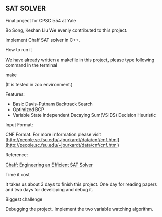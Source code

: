 ## SAT SOLVER
Final project for CPSC 554 at Yale

Bo Song, Keshan Liu
We evenly contributed to this project.

Implement Chaff SAT solver in C++.

How to run it

We have already written a makefile in this project, please type following command in the terminal

make 

(It is tested in zoo environment.)

Features:
 - Basic Davis-Putnam Backtrack Search
 - Optimized BCP
 - Variable State Independent Decaying Sum(VSIDS) Decision Heuristic

Input Format:

  CNF Format.
  For more information please visit [http://people.sc.fsu.edu/~jburkardt/data/cnf/cnf.html](http://people.sc.fsu.edu/~jburkardt/data/cnf/cnf.html) 

Reference:

 [Chaff: Engineering an Efficient SAT Solver](https://www.princeton.edu/~chaff/publication/DAC2001v56.pdf)

Time it cost

It takes us about 3 days to finish this project. One day for reading papers and two days for developing and debug it.

Biggest challenge

Debugging the project. Implement the two variable watching algorithm.